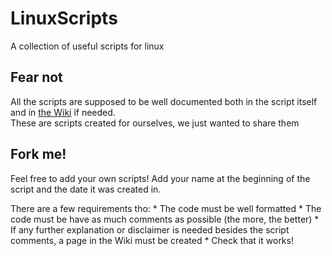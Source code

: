 # LinuxScripts
A collection of useful scripts for linux


## Fear not
All the scripts are supposed to be well documented both in the script itself and in [the Wiki](https://github.com/margual56/LinuxScripts/wiki) if needed.<br/>
These are scripts created for ourselves, we just wanted to share them


## Fork me!
Feel free to add your own scripts! Add your name at the beginning of the script and the date it was created in.

There are a few requirements tho:
	* The code must be well formatted
	* The code must be have as much comments as possible (the more, the better)
	* If any further explanation or disclaimer is needed besides the script comments, a page in the Wiki must be created
	* Check that it works!
